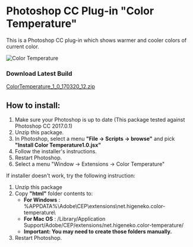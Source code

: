 # Photoshop CC Plug-in "Color Temperature"
This is a Photoshop CC plug-in which shows warmer and cooler colors of current color.

![Color Temperature](https://asz0oa-dm2306.files.1drv.com/y3mnSewFP0stErLuycTgYuUOw8DArzpZv63mxAPpVRMr54ZF_nVVdUxVjgjGhOjfKT0BaBIPsjQpF25AGJBbGpziJPiKN4fRB9C9YcLxYQ-f8ZtNPL4TUWEPdybm-7PnlKX198KZ4dTHQZDQE7pmZjORCljpjltlrJvO8MjnGqq9Lk?width=711&height=452&cropmode=none)

### Download Latest Build

[ColorTemperature_1_0_170320_12.zip](https://github.com/Higeneko9/ColorTemperature/raw/master/dist/ColorTemperature_1_0_170320_12.zip)

## How to install:
1. Make sure your Photoshop is up to date (This package tested against Photoshop CC 2017.0.1)
2. Unzip this package.
2. In Photoshop, select a menu **"File -> Scripts -> browse"** and pick **"Install Color Temperature1.0.jsx"**
3. Follow the installer's instructions.
4. Restart Photoshop.
5. Select a menu "Window -> Extensions -> Color Temperature"

If installer doesn't work, try the following instruction:
1. Unzip this package
2. Copy **"html"** folder contents to:
    - **For Windows** : %APPDATA%\Adobe\CEP\extensions\net.higeneko.color-temperature\
    - **For Mac OS** : /Library/Application Support/Adobe/CEP/extensions/net.higeneko.color-temperature/
    - **Important: You may need to create those folders manually.**
3. Restart Photoshop.
